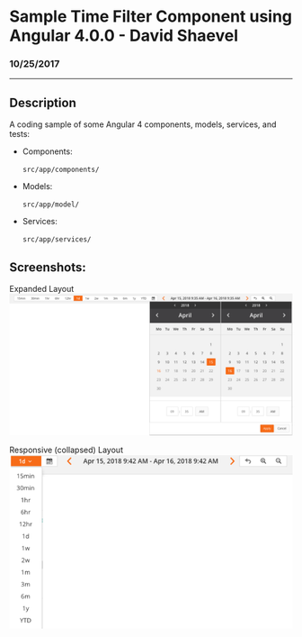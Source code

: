# Sample Time Filter Component using Angular 4.0.0 - David Shaevel

### 10/25/2017

---

## Description
A coding sample of some Angular 4 components, models, services, and tests:

* Components:

  `src/app/components/`

* Models:

  `src/app/model/`

* Services:

  `src/app/services/`

## Screenshots:

Expanded Layout
![Screenshot of Time Filter Component](./time-filter-component.png)


Responsive (collapsed) Layout
![Screenshot of Responsive Time Filter Component](./time-filter-component-responsive.png)